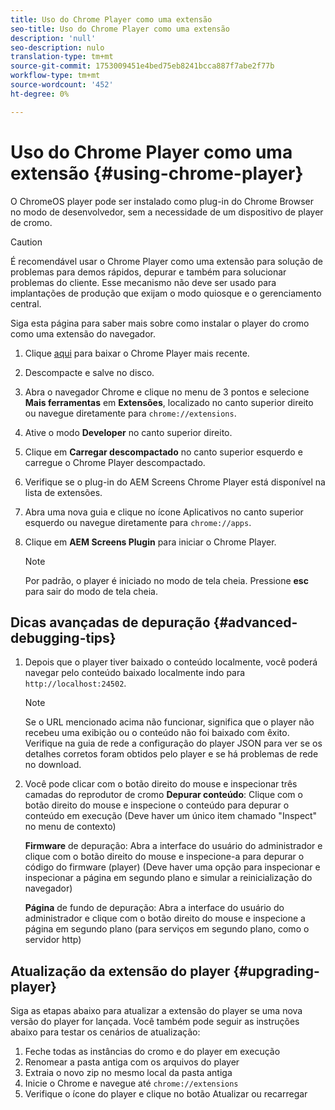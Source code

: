 ```yaml
---
title: Uso do Chrome Player como uma extensão
seo-title: Uso do Chrome Player como uma extensão
description: 'null'
seo-description: nulo
translation-type: tm+mt
source-git-commit: 1753009451e4bed75eb8241bcca887f7abe2f77b
workflow-type: tm+mt
source-wordcount: '452'
ht-degree: 0%

---
```



# Uso do Chrome Player como uma extensão {#using-chrome-player}

O ChromeOS player pode ser instalado como plug-in do Chrome Browser no modo de desenvolvedor, sem a necessidade de um dispositivo de player de cromo.

>[!CAUTION]
>
> É recomendável usar o Chrome Player como uma extensão para solução de problemas para demos rápidos, depurar e também para solucionar problemas do cliente. Esse mecanismo não deve ser usado para implantações de produção que exijam o modo quiosque e o gerenciamento central.

Siga esta página para saber mais sobre como instalar o player do cromo como uma extensão do navegador.

1. Clique [aqui](https://download.macromedia.com/screens/) para baixar o Chrome Player mais recente.

1. Descompacte e salve no disco.

1. Abra o navegador Chrome e clique no menu de 3 pontos e selecione **Mais ferramentas** em **Extensões**, localizado no canto superior direito ou navegue diretamente para `chrome://extensions`.

1. Ative o modo **Developer** no canto superior direito.

1. Clique em **Carregar descompactado** no canto superior esquerdo e carregue o Chrome Player descompactado.

1. Verifique se o plug-in do AEM Screens Chrome Player está disponível na lista de extensões.

1. Abra uma nova guia e clique no ícone Aplicativos no canto superior esquerdo ou navegue diretamente para `chrome://apps`.

1. Clique em **AEM Screens Plugin** para iniciar o Chrome Player.
   >[!NOTE]
   >
   > Por padrão, o player é iniciado no modo de tela cheia. Pressione **esc** para sair do modo de tela cheia.


## Dicas avançadas de depuração {#advanced-debugging-tips}

1. Depois que o player tiver baixado o conteúdo localmente, você poderá navegar pelo conteúdo baixado localmente indo para `http://localhost:24502`.

   >[!NOTE]
   >
   > Se o URL mencionado acima não funcionar, significa que o player não recebeu uma exibição ou o conteúdo não foi baixado com êxito. Verifique na guia de rede a configuração do player JSON para ver se os detalhes corretos foram obtidos pelo player e se há problemas de rede no download.

1. Você pode clicar com o botão direito do mouse e inspecionar três camadas do reprodutor de cromo
   **Depurar conteúdo**: Clique com o botão direito do mouse e inspecione o conteúdo para depurar o conteúdo em execução (Deve haver um único item chamado &quot;Inspect&quot; no menu de contexto)

   **Firmware** de depuração: Abra a interface do usuário do administrador e clique com o botão direito do mouse e inspecione-a para depurar o código do firmware (player) (Deve haver uma opção para inspecionar e inspecionar a página em segundo plano e simular a reinicialização do navegador)

   **Página** de fundo de depuração: Abra a interface do usuário do administrador e clique com o botão direito do mouse e inspecione a página em segundo plano (para serviços em segundo plano, como o servidor http)

## Atualização da extensão do player {#upgrading-player}

Siga as etapas abaixo para atualizar a extensão do player se uma nova versão do player for lançada. Você também pode seguir as instruções abaixo para testar os cenários de atualização:

1. Feche todas as instâncias do cromo e do player em execução
1. Renomear a pasta antiga com os arquivos do player
1. Extraia o novo zip no mesmo local da pasta antiga
1. Inicie o Chrome e navegue até `chrome://extensions`
1. Verifique o ícone do player e clique no botão Atualizar ou recarregar